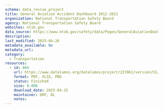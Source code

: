 ```yaml
---
schema: data_rescue_project 
title: General Aviation Accident Dashboard 2012-2021
organization: National Transportation Safety Board
agency: National Transportation Safety Board
websites: ntsb.gov
data_source: https://www.ntsb.gov/safety/data/Pages/GeneralAviationDashboard.aspx#AVSpreadsheet
description: 
last_modified: 2025-04-26
metadata_available: No
metadata_url: 
category:
  - Transportation 
resources:
  - id: 866
    url: https://www.datalumos.org/datalumos/project/227861/version/V2/view
    format: PDF, XLSX, PNG
    status: Finished
    size: 0.006
    download_date: 2025-04-25
    maintainer: DRP, DL
    notes: 
---
```

